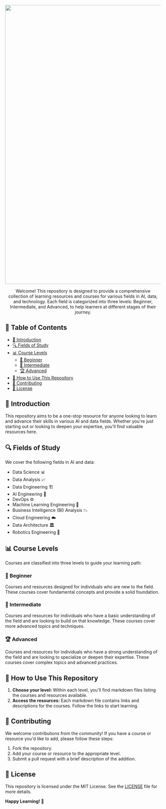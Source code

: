 <p align="center">
  <a href="https://isheero.com/">
  <img width="900" src="https://github.com/iSheero-AI/learning-resources/Banner.png"></a>
</p>

<div align="center">
Welcome! This repository is designed to provide a comprehensive collection of learning resources and courses for various fields in AI, data, and technology. Each field is categorized into three levels: Beginner, Intermediate, and Advanced, to help learners at different stages of their journey.
</div>

## 📑 Table of Contents
- [📘 Introduction](#introduction)
- [🔍 Fields of Study](#fields-of-study)
- [📊 Course Levels](#course-levels)
  - [🔰 Beginner](#beginner)
  - [🚀 Intermediate](#intermediate)
  - [🏆 Advanced](#advanced)
- [🔧 How to Use This Repository](#how-to-use-this-repository)
- [🤝 Contributing](#contributing)
- [📄 License](#license)

## 📘 Introduction

This repository aims to be a one-stop resource for anyone looking to learn and advance their skills in various AI and data fields. Whether you're just starting out or looking to deepen your expertise, you'll find valuable resources here.

## 🔍 Fields of Study

We cover the following fields in AI and data:
- Data Science 📊
- Data Analysis 📈
- Data Engineering 🏗️
- AI Engineering 🧠
- DevOps ⚙️
- Machine Learning Engineering 🤖
- Business Intelligence (BI) Analysis 📉
- Cloud Engineering ☁️
- Data Architecture 🏛️
- Robotics Engineering 🤖

## 📊 Course Levels

Courses are classified into three levels to guide your learning path:

### 🔰 Beginner
Courses and resources designed for individuals who are new to the field. These courses cover fundamental concepts and provide a solid foundation.

### 🚀 Intermediate
Courses and resources for individuals who have a basic understanding of the field and are looking to build on that knowledge. These courses cover more advanced topics and techniques.

### 🏆 Advanced
Courses and resources for individuals who have a strong understanding of the field and are looking to specialize or deepen their expertise. These courses cover complex topics and advanced practices.

## 🔧 How to Use This Repository

1. **Choose your level:** Within each level, you'll find markdown files listing the courses and resources available.
2. **Access the resources:** Each markdown file contains links and descriptions for the courses. Follow the links to start learning.

## 🤝 Contributing

We welcome contributions from the community! If you have a course or resource you'd like to add, please follow these steps:
1. Fork the repository.
2. Add your course or resource to the appropriate level.
3. Submit a pull request with a brief description of the addition.

## 📄 License

This repository is licensed under the MIT License. See the [LICENSE](LICENSE) file for more details.

**Happy Learning! 🎉**
